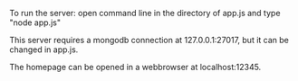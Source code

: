 To run the server:
open command line in the directory of app.js and type "node app.js"

This server requires a mongodb connection at 127.0.0.1:27017, but it can be changed in app.js.

The homepage can be opened in a webbrowser at localhost:12345.
